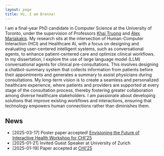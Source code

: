 ```yaml
---
layout: page
title: Hi, I am Brenna!
---
```


I am a final-year PhD candidate in Computer Science at the University of Toronto, under the supervision of Professors [Khai Truong](https://www.cs.toronto.edu/~khai/) and [Alex Mariakakis](https://www.cs.toronto.edu/~mariakakis/). My research sits at the intersection of Human-Computer Interaction (HCI) and Healthcare AI, with a focus on designing and evaluating user-centered intelligent systems, such as conversational agents, to enhance patient-centered care and optimize clinical workflows. In my dissertation, I explore the use of large language model (LLM) conversational agents for clinical pre-consultations. This involves designing a chatbot-summary system that collects information from patients before their appointments and generates a summary to assist physicians during consultations. My long-term vision is to create a seamless and personalized healthcare experience, where patients and providers are supported at every stage of the consultation process, thereby fostering greater collaboration among diverse healthcare stakeholders. I am passionate about developing solutions that improve existing workflows and interactions, ensuring that technology empowers human connections rather than diminishes them.
## News
- [2025-03-17] Poster paper accepted! [Envisioning the Future of Interactive Health Workshop for CHI'25](https://www.hcihealth.org/chi-25-workshop-cfp)
- [2025-01-21] Invited Guest Speaker at University of Zurich
- [2025-01-19] Paper accepted at [CHI'25](https://www.chi2025.org/)

